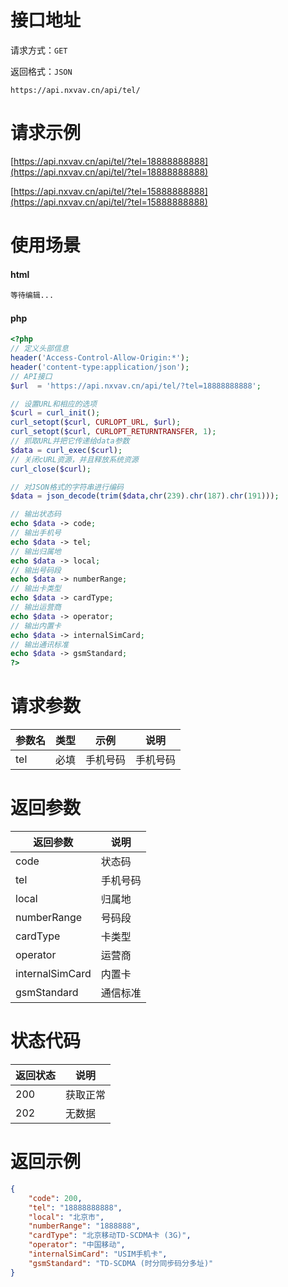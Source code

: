 # 接口地址

请求方式：`GET`

返回格式：`JSON`

```API
https://api.nxvav.cn/api/tel/
```

# 请求示例

[https://api.nxvav.cn/api/tel/?tel=18888888888](https://api.nxvav.cn/api/tel/?tel=18888888888)

[https://api.nxvav.cn/api/tel/?tel=15888888888](https://api.nxvav.cn/api/tel/?tel=15888888888)

# 使用场景

<!-- tabs:start -->

#### **html**

```html
等待编辑...
```

#### **php**

```php
<?php
// 定义头部信息
header('Access-Control-Allow-Origin:*');
header('content-type:application/json');
// API接口
$url  = 'https://api.nxvav.cn/api/tel/?tel=18888888888';

// 设置URL和相应的选项
$curl = curl_init();
curl_setopt($curl, CURLOPT_URL, $url);
curl_setopt($curl, CURLOPT_RETURNTRANSFER, 1);
// 抓取URL并把它传递给data参数
$data = curl_exec($curl);
// 关闭cURL资源，并且释放系统资源
curl_close($curl);

// 对JSON格式的字符串进行编码
$data = json_decode(trim($data,chr(239).chr(187).chr(191)));

// 输出状态码
echo $data -> code;
// 输出手机号
echo $data -> tel;
// 输出归属地
echo $data -> local;
// 输出号码段
echo $data -> numberRange;
// 输出卡类型
echo $data -> cardType;
// 输出运营商
echo $data -> operator;
// 输出内置卡
echo $data -> internalSimCard;
// 输出通讯标准
echo $data -> gsmStandard;
?>
```

<!-- tabs:end -->

# 请求参数

| 参数名 | 类型 | 示例 | 说明 |
| ----- | ----- | ---- | ---- |
| tel | 必填 | 手机号码 | 手机号码 |

# 返回参数

| 返回参数 | 说明 |
| ------ | ------ |
| code | 状态码 |
| tel | 手机号码 |
| local | 归属地 |
| numberRange | 号码段 |
| cardType | 卡类型 |
| operator | 运营商 |
| internalSimCard | 内置卡 |
| gsmStandard | 通信标准 |

# 状态代码

| 返回状态 | 说明 |
| ------- | ---- |
| 200 | 获取正常 |
| 202 | 无数据 |

# 返回示例

```json
{
    "code": 200,
    "tel": "18888888888",
    "local": "北京市",
    "numberRange": "1888888",
    "cardType": "北京移动TD-SCDMA卡 (3G)",
    "operator": "中国移动",
    "internalSimCard": "USIM手机卡",
    "gsmStandard": "TD-SCDMA (时分同步码分多址)"
}
```

